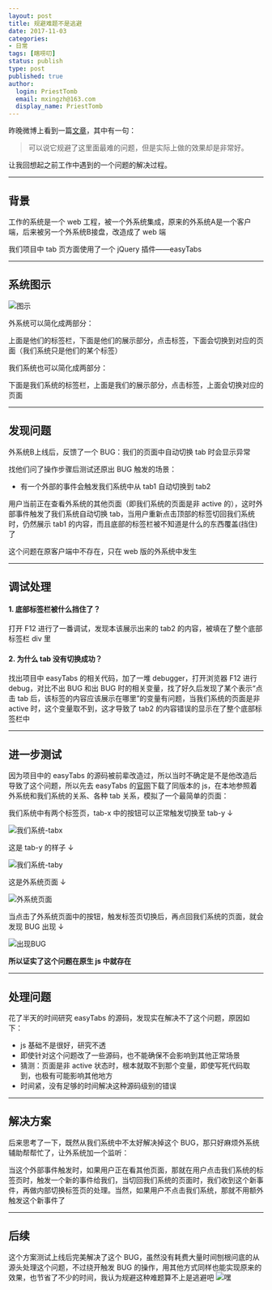 ```yaml
---
layout: post
title: 规避难题不是逃避
date: 2017-11-03
categories:
- 日常
tags: [瞎唠叨]
status: publish
type: post
published: true
author:
  login: PriestTomb
  email: mxingzh@163.com
  display_name: PriestTomb
---
```


昨晚微博上看到一篇[文章](https://mp.weixin.qq.com/s/Vn0eKvY5AU1DEOrxbOxABQ)，其中有一句：

> 可以说它规避了这里面最难的问题，但是实际上做的效果却是非常好。

让我回想起之前工作中遇到的一个问题的解决过程。

---

## 背景

工作的系统是一个 web 工程，被一个外系统集成，原来的外系统A是一个客户端，后来被另一个外系统B接盘，改造成了 web 端

我们项目中 tab 页方面使用了一个 jQuery 插件——easyTabs

---

## 系统图示

![图示](http://oxujjb0ls.bkt.clouddn.com/image/%E8%A7%84%E9%81%BF%E9%9A%BE%E9%A2%98/%E5%9B%BE%E7%A4%BA.png)

外系统可以简化成两部分：

上面是他们的标签栏，下面是他们的展示部分，点击标签，下面会切换到对应的页面（我们系统只是他们的某个标签）

我们系统也可以简化成两部分：

下面是我们系统的标签栏，上面是我们的展示部分，点击标签，上面会切换对应的页面

---

## 发现问题

外系统B上线后，反馈了一个 BUG：我们的页面中自动切换 tab 时会显示异常

找他们问了操作步骤后测试还原出 BUG 触发的场景：

* 有一个外部的事件会触发我们系统中从 tab1 自动切换到 tab2

用户当前正在查看外系统的其他页面（即我们系统的页面是非 active 的），这时外部事件触发了我们系统自动切换 tab，当用户重新点击顶部的标签切回我们系统时，仍然展示 tab1 的内容，而且底部的标签栏被不知道是什么的东西覆盖(挡住)了

这个问题在原客户端中不存在，只在 web 版的外系统中发生

---

## 调试处理

#### 1. 底部标签栏被什么挡住了？

打开 F12 进行了一番调试，发现本该展示出来的 tab2 的内容，被填在了整个底部标签栏 div 里

#### 2. 为什么 tab 没有切换成功？

找出项目中 easyTabs 的相关代码，加了一堆 debugger，打开浏览器 F12 进行 debug，对比不出 BUG 和出 BUG 时的相关变量，找了好久后发现了某个表示“点击 tab 后，该标签的内容应该展示在哪里”的变量有问题，当我们系统的页面是非 active 时，这个变量取不到，这才导致了 tab2 的内容错误的显示在了整个底部标签栏中

---

## 进一步测试

因为项目中的 easyTabs 的源码被前辈改造过，所以当时不确定是不是他改造后导致了这个问题，所以先去 easyTabs 的[官网](https://os.alfajango.com/easytabs/)下载了同版本的 js，在本地参照着外系统和我们系统的关系、各种 tab 关系，模拟了一个最简单的页面：

我们系统中有两个标签页，tab-x 中的按钮可以正常触发切换至 tab-y ↓

![我们系统-tabx](http://oxujjb0ls.bkt.clouddn.com/image/%E8%A7%84%E9%81%BF%E9%9A%BE%E9%A2%98/%E9%A1%B5%E9%9D%A21.png)

这是 tab-y 的样子 ↓

![我们系统-taby](http://oxujjb0ls.bkt.clouddn.com/image/%E8%A7%84%E9%81%BF%E9%9A%BE%E9%A2%98/%E9%A1%B5%E9%9D%A22.png)

这是外系统页面 ↓

![外系统页面](http://oxujjb0ls.bkt.clouddn.com/image/%E8%A7%84%E9%81%BF%E9%9A%BE%E9%A2%98/%E9%A1%B5%E9%9D%A23.png)

当点击了外系统页面中的按钮，触发标签页切换后，再点回我们系统的页面，就会发现 BUG 出现 ↓

![出现BUG](http://oxujjb0ls.bkt.clouddn.com/image/%E8%A7%84%E9%81%BF%E9%9A%BE%E9%A2%98/BUG%E5%87%BA%E7%8E%B0.png)

**所以证实了这个问题在原生 js 中就存在**

---

## 处理问题

花了半天的时间研究 easyTabs 的源码，发现实在解决不了这个问题，原因如下：

* js 基础不是很好，研究不透
* 即使针对这个问题改了一些源码，也不能确保不会影响到其他正常场景
* 猜测：页面是非 active 状态时，根本就取不到那个变量，即使写死代码取到，也极有可能影响其他地方
* 时间紧，没有足够的时间解决这种源码级别的错误

---

## 解决方案

后来思考了一下，既然从我们系统中不太好解决掉这个 BUG，那只好麻烦外系统辅助帮帮忙了，让外系统加一个监听：

当这个外部事件触发时，如果用户正在看其他页面，那就在用户点击我们系统的标签页时，触发一个新的事件给我们，当切回我们系统的页面时，我们收到这个新事件，再做内部切换标签页的处理。当然，如果用户不点击我们系统，那就不用额外触发这个新事件了

---

## 后续

这个方案测试上线后完美解决了这个 BUG，虽然没有耗费大量时间刨根问底的从源头处理这个问题，不过绕开触发 BUG 的操作，用其他方式同样也能实现原来的效果，也节省了不少的时间，我认为规避这种难题算不上是逃避吧 ![嘿](http://oxujjb0ls.bkt.clouddn.com/image/%E8%A1%A8%E6%83%85%E5%8C%85/QQ%E5%9B%BE%E7%89%8720171103160129.gif)
